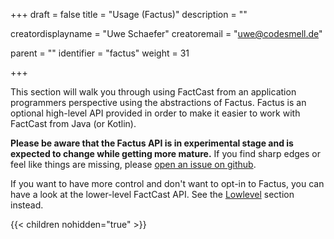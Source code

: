 +++
draft = false
title = "Usage (Factus)"
description = ""

creatordisplayname = "Uwe Schaefer"
creatoremail = "uwe@codesmell.de"


parent = ""
identifier = "factus"
weight = 31

+++

This section will walk you through using FactCast from an application programmers perspective using the abstractions of Factus.
Factus is an optional high-level API provided in order to make it easier to work with FactCast from Java (or Kotlin).

**Please be aware that the Factus API is in experimental stage and is expected to change while getting more mature.**
If you find sharp edges or feel like things are missing, please [open an issue on github](https://github.com/factcast/factcast/issues/new/choose).

If you want to have more control and don't want to opt-in to Factus, you can have a look at the lower-level FactCast API. See the [Lowlevel](/lowlevel) section instead.


{{< children nohidden="true" >}}

